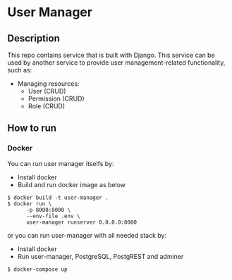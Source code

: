 # User Manager

## Description
This repo contains service that is built with Django.
This service can be used by another service to provide user management-related functionality, such as:
- Managing resources:
    - User (CRUD)
    - Permission (CRUD)
    - Role (CRUD)

## How to run
### Docker
You can run user manager itselfs by:
- Install docker
- Build and run docker image as below
```shell script
$ docker build -t user-manager .
$ docker run \
      -p 8000:8000 \
      --env-file .env \
      user-manager runserver 0.0.0.0:8000
```
or you can run user-manager with all needed stack by:
- Install docker
- Run user-manager, PostgreSQL, PostgREST and adminer
```shell script
$ docker-compose up
```
